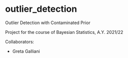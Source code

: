 # outlier_detection
Outlier Detection with Contaminated Prior 


Project for the course of Bayesian Statistics, A.Y. 2021/22

Collaborators:
- Greta Galliani
